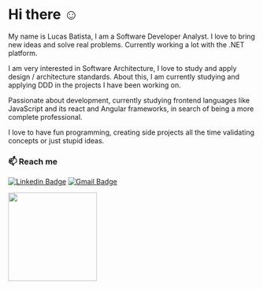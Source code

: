 # Hi there :relaxed:

My name is Lucas Batista, I am a Software Developer Analyst. I love to bring new ideas and solve real problems. Currently working a lot with the .NET platform.

I am very interested in Software Architecture, I love to study and apply design / architecture standards. About this, I am currently studying and applying DDD in the projects I have been working on.

Passionate about development, currently studying frontend languages like JavaScript and its react and Angular frameworks, in search of being a more complete professional.

I love to have fun programming, creating side projects all the time validating concepts or just stupid ideas. 

### :mailbox: Reach me	
[![Linkedin Badge](https://img.shields.io/badge/-LinkedIn-blue?style=flat-square&logo=Linkedin&logoColor=white&link=https://www.linkedin.com/in/lucas-batista-14a6a2131/)](https://www.linkedin.com/in/lucas-batista-14a6a2131/)
[![Gmail Badge](https://img.shields.io/badge/-Gmail-c14438?style=flat-square&logo=Gmail&logoColor=white&link=mailto:lucasq04@gmail.com)](mailto:lucasq04@gmail.com)

<!--
**lucassbatista/lucassbatista** is a ✨ _special_ ✨ repository because its `README.md` (this file) appears on your GitHub profile.

Here are some ideas to get you started:

- 🔭 I’m currently working on ...
- 🌱 I’m currently learning ...
- 👯 I’m looking to collaborate on ...
- 🤔 I’m looking for help with ...
- 💬 Ask me about ...
- 📫 How to reach me: ...
- 😄 Pronouns: ...
- ⚡ Fun fact: ...
-->

<div>
<a href="https://github.com/lucassbatista">
<img height="180em" src="https://github-readme-stats.vercel.app/api/top-langs/?username=lucassbatista&layout=compact&langs_count=7&theme=github_dark"/>
</div>
